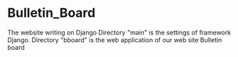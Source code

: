 # Bulletin_Board
The website writing on Django
Directory "main" is the settings of framework Django. 
Directory "bboard" is the web application of our web site Bulletin board
